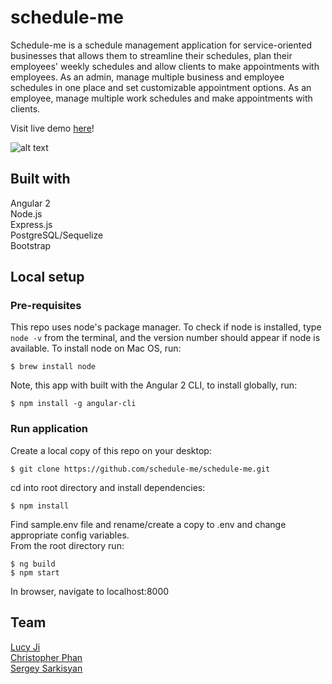 # schedule-me

Schedule-me is a schedule management application for service-oriented businesses that allows them to streamline their schedules, plan their employees' weekly schedules and allow clients to make appointments with employees. As an admin, manage multiple business and employee schedules in one place and set customizable appointment options. As an employee, manage multiple work schedules and make appointments with clients.

Visit live demo [here](http://ec2-54-183-97-115.us-west-1.compute.amazonaws.com:8000)!

![alt text](/../readme/scheduleme_screenshot.png?raw=true)

## Built with

Angular 2</br>
Node.js</br>
Express.js</br>
PostgreSQL/Sequelize</br>
Bootstrap</br>

## Local setup

### Pre-requisites

This repo uses node's package manager. To check if node is installed, type ```node -v``` from the terminal, and the version number should appear if node is available. To install node on Mac OS, run:
```
$ brew install node
```
Note, this app with built with the Angular 2 CLI, to install globally, run:
```
$ npm install -g angular-cli
```
### Run application

Create a local copy of this repo on your desktop:
```
$ git clone https://github.com/schedule-me/schedule-me.git
```
cd into root directory and install dependencies:
```
$ npm install
```
Find sample.env file and rename/create a copy to .env and change appropriate config variables.</br>
From the root directory run:
```
$ ng build
$ npm start
```
In browser, navigate to localhost:8000
 
## Team
[Lucy Ji](https://github.com/lucyji1000)</br>
[Christopher Phan](https://github.com/cpp6d)</br>
[Sergey Sarkisyan](https://github.com/sergysurge)


